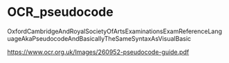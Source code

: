 # OCR_pseudocode
OxfordCambridgeAndRoyalSocietyOfArtsExaminationsExamReferenceLanguageAkaPseudocodeAndBasicallyTheSameSyntaxAsVisualBasic

https://www.ocr.org.uk/Images/260952-pseudocode-guide.pdf

